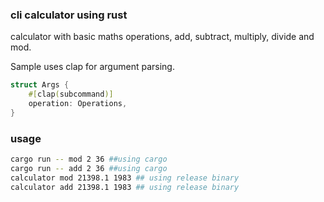 ### cli calculator using rust
calculator with basic maths operations, add, subtract, multiply, divide and mod.

Sample uses clap for argument parsing. 
```rust
struct Args {
    #[clap(subcommand)]
    operation: Operations,
}
```

### usage
```bash 
cargo run -- mod 2 36 ##using cargo 
cargo run -- add 2 36 ##using cargo 
calculator mod 21398.1 1983 ## using release binary
calculator add 21398.1 1983 ## using release binary
```

